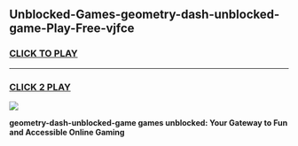 
## Unblocked-Games-geometry-dash-unblocked-game-Play-Free-vjfce
<h3>
<a href="https://premium76.site?title=geometry-dash-unblocked-game&ref=24M">CLICK TO PLAY</a></h3>
<hr>

<h3>
<a href="https://premium76.site?title=geometry-dash-unblocked-game&ref=24M">CLICK 2 PLAY</a>
  
</h3>

<a href="https://premium76.site?title=geometry-dash-unblocked-game&ref=24M"><img src="https://clearcache.store/games.png"></a>


**geometry-dash-unblocked-game games unblocked: Your Gateway to Fun and Accessible Online Gaming**

